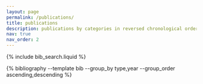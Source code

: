 ```yaml
---
layout: page
permalink: /publications/
title: publications
description: publications by categories in reversed chronological order. generated by jekyll-scholar.
nav: true
nav_order: 2
---
```


<!-- _pages/publications.md -->

<!-- Bibsearch Feature -->

{% include bib_search.liquid %}

<div class="publications">	

{% bibliography --template bib --group_by type,year --group_order ascending,descending %}

</div>

<!-- --template bib --group_by type,year --group_order ascending,descending -->